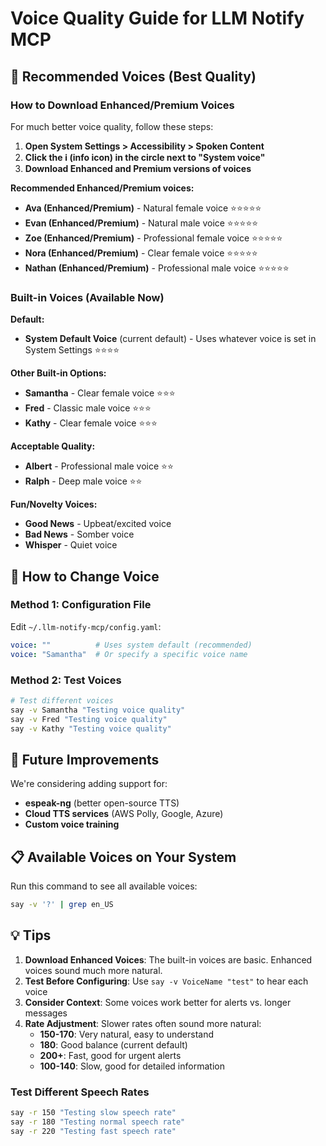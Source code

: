 # Voice Quality Guide for LLM Notify MCP

## 🎯 Recommended Voices (Best Quality)

### How to Download Enhanced/Premium Voices
For much better voice quality, follow these steps:

1. **Open System Settings > Accessibility > Spoken Content**
2. **Click the ℹ️ (info icon) in the circle next to "System voice"**
3. **Download Enhanced and Premium versions of voices**

**Recommended Enhanced/Premium voices:**
- **Ava (Enhanced/Premium)** - Natural female voice ⭐⭐⭐⭐⭐
- **Evan (Enhanced/Premium)** - Natural male voice ⭐⭐⭐⭐⭐  
- **Zoe (Enhanced/Premium)** - Professional female voice ⭐⭐⭐⭐⭐
- **Nora (Enhanced/Premium)** - Clear female voice ⭐⭐⭐⭐⭐
- **Nathan (Enhanced/Premium)** - Professional male voice ⭐⭐⭐⭐⭐

### Built-in Voices (Available Now)
**Default:**
- **System Default Voice** (current default) - Uses whatever voice is set in System Settings ⭐⭐⭐⭐

**Other Built-in Options:**
- **Samantha** - Clear female voice ⭐⭐⭐
- **Fred** - Classic male voice ⭐⭐⭐
- **Kathy** - Clear female voice ⭐⭐⭐

**Acceptable Quality:**
- **Albert** - Professional male voice ⭐⭐
- **Ralph** - Deep male voice ⭐⭐

**Fun/Novelty Voices:**
- **Good News** - Upbeat/excited voice
- **Bad News** - Somber voice
- **Whisper** - Quiet voice

## 🔧 How to Change Voice

### Method 1: Configuration File
Edit `~/.llm-notify-mcp/config.yaml`:
```yaml
voice: ""          # Uses system default (recommended)
voice: "Samantha"  # Or specify a specific voice name
```

### Method 2: Test Voices
```bash
# Test different voices
say -v Samantha "Testing voice quality"
say -v Fred "Testing voice quality"
say -v Kathy "Testing voice quality"
```

## 🚀 Future Improvements

We're considering adding support for:
- **espeak-ng** (better open-source TTS)
- **Cloud TTS services** (AWS Polly, Google, Azure)
- **Custom voice training**

## 📋 Available Voices on Your System

Run this command to see all available voices:
```bash
say -v '?' | grep en_US
```

## 💡 Tips

1. **Download Enhanced Voices**: The built-in voices are basic. Enhanced voices sound much more natural.
2. **Test Before Configuring**: Use `say -v VoiceName "test"` to hear each voice
3. **Consider Context**: Some voices work better for alerts vs. longer messages
4. **Rate Adjustment**: Slower rates often sound more natural:
   - **150-170**: Very natural, easy to understand
   - **180**: Good balance (current default)
   - **200+**: Fast, good for urgent alerts
   - **100-140**: Slow, good for detailed information

### Test Different Speech Rates
```bash
say -r 150 "Testing slow speech rate"
say -r 180 "Testing normal speech rate" 
say -r 220 "Testing fast speech rate"
```
